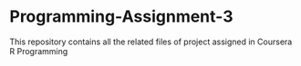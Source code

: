 # Programming-Assignment-3
This repository contains all the related files of project assigned in Coursera R Programming

